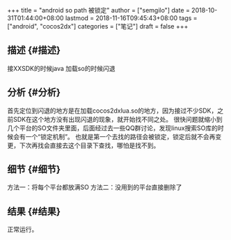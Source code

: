 +++
title = "android so path 被锁定"
author = ["semgilo"]
date = 2018-10-31T01:44:00+08:00
lastmod = 2018-11-16T09:45:43+08:00
tags = ["android", "cocos2dx"]
categories = ["笔记"]
draft = false
+++

## 描述 {#描述}

接XXSDK的时候java 加载so的时候闪退
   <!--more-->


## 分析 {#分析}

首先定位到闪退的地方是在加载cocos2dxlua.so的地方，因为接过不少SDK，之前SDK在这个地方没有出现闪退的现象，就开始找不同之处。
很快问题就缩小到几个平台的SO文件夹里面，后面经过去一些QQ群讨论，发现linux搜索SO库的时候会有一个“锁定机制”。
也就是第一个去找的路径会被锁定，锁定后就不会再变更，下次再找会直接去这个目录下查找，哪怕是找不到。


## 细节 {#细节}

方法一：将每个平台都放满SO
方法二：没用到的平台直接删除了


## 结果 {#结果}

正常运行。